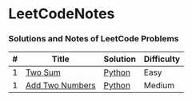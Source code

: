 # LeetCodeNotes

### Solutions and Notes of LeetCode Problems


| # | Title | Solution | Difficulty |
|---| ----- | -------- | ---------- |
|1|[Two Sum](https://leetcode.com/problems/two-sum/) |[Python](TwoSum.py)|Easy|
|1|[Add Two Numbers](https://leetcode.com/problems/add-two-numbers/) |[Python](AddTwoNumbers.py)|Medium|
